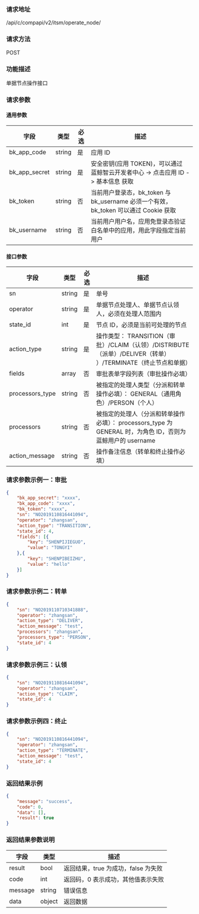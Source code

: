 
### 请求地址

/api/c/compapi/v2/itsm/operate_node/



### 请求方法

POST


### 功能描述

单据节点操作接口

### 请求参数


#### 通用参数

| 字段 | 类型 | 必选 |  描述 |
|-----------|------------|--------|------------|
| bk_app_code  |  string    | 是 | 应用 ID     |
| bk_app_secret|  string    | 是 | 安全密钥(应用 TOKEN)，可以通过 蓝鲸智云开发者中心 -&gt; 点击应用 ID -&gt; 基本信息 获取 |
| bk_token     |  string    | 否 | 当前用户登录态，bk_token 与 bk_username 必须一个有效，bk_token 可以通过 Cookie 获取 |
| bk_username  |  string    | 否 | 当前用户用户名，应用免登录态验证白名单中的应用，用此字段指定当前用户 |

#### 接口参数

| 字段        | 类型     | 必选  | 描述                         |
| --------- | ------ | --- | -------------------------- |
| sn        | string | 是   | 单号
| operator   | string | 是   | 单据节点处理人、单据节点认领人，必须在处理人范围内|
| state_id  | int | 是   | 节点 ID，必须是当前可处理的节点 |
| action_type   | string | 是   | 操作类型： TRANSITION（审批）/CLAIM（认领）/DISTRIBUTE（派单）/DELIVER（转单） ）/TERMINATE（终止节点和单据） |
| fields    | array  | 否   | 审批表单字段列表（审批操作必填）|
| processors_type    | string  | 否   | 被指定的处理人类型（分派和转单操作必填）： GENERAL（通用角色）/PERSON（个人）|
| processors    | string  | 否   | 被指定的处理人（分派和转单操作必填）： processors_type 为 GENERAL 时，为角色 ID，否则为蓝鲸用户的 username|
| action_message    | string  | 否   | 操作备注信息（转单和终止操作必填）|


### 请求参数示例一：审批

```json
{  
    "bk_app_secret": "xxxx", 
    "bk_app_code": "xxxx", 
    "bk_token": "xxxx",
	"sn": "NO2019110816441094",
	"operator": "zhangsan",
	"action_type": "TRANSITION",
	"state_id": 4,
    "fields": [{
        "key": "SHENPIJIEGUO",
        "value": "TONGYI"
    },{
        "key": "SHENPIBEIZHU",
        "value": "hello"
    }]	
}  
```

### 请求参数示例二：转单

```json
{
	"sn": "NO2019110710341888",
	"operator": "zhangsan",
	"action_type": "DELIVER",
	"action_message": "test",
	"processors": "zhangsan",
	"processors_type": "PERSON",
	"state_id": 4
} 
```


### 请求参数示例三：认领

```json
{
	"sn": "NO2019110816441094",
	"operator": "zhangsan",
	"action_type": "CLAIM",
	"state_id": 4
}
```


### 请求参数示例四：终止

```json
{
	"sn": "NO2019110816441094",
	"operator": "zhangsan",
	"action_type": "TERMINATE",
	"action_message": "test",
	"state_id": 4
}
```


### 返回结果示例

```json
{
    "message": "success",
    "code": 0,
    "data": [],
    "result": true
}
```

### 返回结果参数说明

| 字段      | 类型        | 描述                      |
| ------- | --------- | ----------------------- |
| result  | bool      | 返回结果，true 为成功，false 为失败   |
| code    | int       | 返回码，0 表示成功，其他值表示失败       |
| message | string    | 错误信息                    |
| data    | object | 返回数据 |